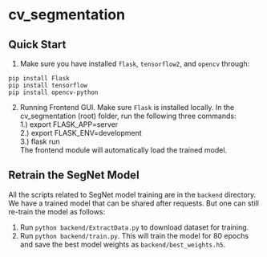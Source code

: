 # cv_segmentation


## Quick Start  

1.  Make sure you have installed ```flask```, ```tensorflow2```, and ```opencv``` through:  

```
pip install Flask  
pip install tensorflow  
pip install opencv-python  
```

2.  Running Frontend GUI. Make sure ```Flask``` is installed locally. In the cv_segmentation (root) folder, run the following three commands:  
  1.) export FLASK_APP=server  
  2.) export FLASK_ENV=development  
  3.) flask run  
The frontend module will automatically load the trained model.  

## Retrain the SegNet Model  

All the scripts related to SegNet model training are in the ```backend``` directory. We have a trained model that can be shared after requests. 
But one can still re-train the model as follows:  

1.  Run ```python backend/ExtractData.py``` to download dataset for training.  
2.  Run ```python backend/train.py```. This will train the model for 80 epochs and save the best model weights as ```backend/best_weights.h5```.
